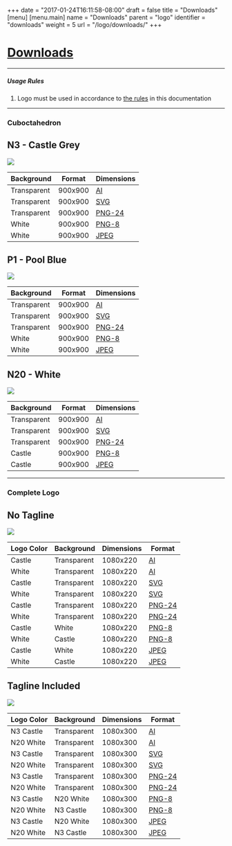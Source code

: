 +++
date = "2017-01-24T16:11:58-08:00"
draft = false
title = "Downloads"
[menu]
  [menu.main]
    name = "Downloads"
    parent = "logo"
    identifier = "downloads"
    weight = 5
    url = "/logo/downloads/"
+++

<div class="row text-left">
  <div class="col-xs-12">
    <div class="page-header">
      <a class="page-header--anchor" id="title"></a>
      <a href="#title">
        <h1>Downloads</h1>
      </a>
    </div>
  </div>
  <div class="col-xs-12">
    <hr class="dark" />
    <h5>Usage Rules</h5>
    <ol>
      <li>Logo must be used in accordance to <a href='{{< relref "logo/usage.md" >}}'>the rules</a> in this documentation</li>
    </ol>
    <hr class="dark" />
  </div>
</div>

<div class="row longform">
  <div class="col-xs-12">
    <h3>Cuboctahedron</h3>
  </div>
  <div class="col-md-4">
    <div class="panel panel-default">
      <div class="panel-heading">
        <h2 class="panel-title">N3 - Castle Grey</h2>
      </div>
      <div class="panel-body">
        <img src="/img/downloads/influxdata-logo--symbol-preview--castle.svg" class="downloads--thumb" />
      </div>
      <table class="table v-center">
        <thead>
          <tr>
            <th>Background</th>
            <th>Format</th>
            <th>Dimensions</th>
          </tr>
        </thead>
        <tbody>
          <tr>
            <td><span class="downloads--swatch transparent"></span> Transparent</td>
            <td>900x900</td>
            <td><a href="/img/downloads/influxdata-logo--symbol--castle.ai" target="blank">AI</a></td>
          </tr>
          <tr>
            <td><span class="downloads--swatch transparent"></span> Transparent</td>
            <td>900x900</td>
            <td><a href="/img/downloads/influxdata-logo--symbol--castle.svg" target="blank">SVG</a></td>
          </tr>
          <tr>
            <td><span class="downloads--swatch transparent"></span> Transparent</td>
            <td>900x900</td>
            <td><a href="/img/downloads/influxdata-logo--symbol--castle-alpha.png" target="blank">PNG-24</a></td>
          </tr>
          <tr>
            <td><span class="downloads--swatch white"></span> White</td>
            <td>900x900</td>
            <td><a href="/img/downloads/influxdata-logo--symbol--castle.png" target="blank">PNG-8</a></td>
          </tr>
          <tr>
            <td><span class="downloads--swatch white"></span> White</td>
            <td>900x900</td>
            <td><a href="/img/downloads/influxdata-logo--symbol--castle.jpg" target="blank">JPEG</a></td>
          </tr>
        </tbody>
      </table>
    </div>
  </div>
  <div class="col-md-4">
    <div class="panel panel-default">
      <div class="panel-heading">
        <h2 class="panel-title">P1 - Pool Blue</h2>
      </div>
      <div class="panel-body">
        <img src="/img/downloads/influxdata-logo--symbol-preview--pool.svg" class="downloads--thumb" />
      </div>
      <table class="table v-center">
        <thead>
          <tr>
            <th>Background</th>
            <th>Format</th>
            <th>Dimensions</th>
          </tr>
        </thead>
        <tbody>
          <tr>
            <td><span class="downloads--swatch transparent"></span> Transparent</td>
            <td>900x900</td>
            <td><a href="/img/downloads/influxdata-logo--symbol--pool.ai" target="blank">AI</a></td>
          </tr>
          <tr>
            <td><span class="downloads--swatch transparent"></span> Transparent</td>
            <td>900x900</td>
            <td><a href="/img/downloads/influxdata-logo--symbol--pool.svg" target="blank">SVG</a></td>
          </tr>
          <tr>
            <td><span class="downloads--swatch transparent"></span> Transparent</td>
            <td>900x900</td>
            <td><a href="/img/downloads/influxdata-logo--symbol--pool-alpha.png" target="blank">PNG-24</a></td>
          </tr>
          <tr>
            <td><span class="downloads--swatch white"></span> White</td>
            <td>900x900</td>
            <td><a href="/img/downloads/influxdata-logo--symbol--pool.png" target="blank">PNG-8</a></td>
          </tr>
          <tr>
            <td><span class="downloads--swatch white"></span> White</td>
            <td>900x900</td>
            <td><a href="/img/downloads/influxdata-logo--symbol--pool.jpg" target="blank">JPEG</a></td>
          </tr>
        </tbody>
      </table>
    </div>
  </div>
  <div class="col-md-4">
    <div class="panel panel-default">
      <div class="panel-heading">
        <h2 class="panel-title">N20 - White</h2>
      </div>
      <div class="panel-body">
        <img src="/img/downloads/influxdata-logo--symbol-preview--white.svg" class="downloads--thumb" />
      </div>
      <table class="table v-center">
        <thead>
          <tr>
            <th>Background</th>
            <th>Format</th>
            <th>Dimensions</th>
          </tr>
        </thead>
        <tbody>
          <tr>
            <td><span class="downloads--swatch transparent"></span> Transparent</td>
            <td>900x900</td>
            <td><a href="/img/downloads/influxdata-logo--symbol--white.ai" target="blank">AI</a></td>
          </tr>
          <tr>
            <td><span class="downloads--swatch transparent"></span> Transparent</td>
            <td>900x900</td>
            <td><a href="/img/downloads/influxdata-logo--symbol--white.svg" target="blank">SVG</a></td>
          </tr>
          <tr>
            <td><span class="downloads--swatch transparent"></span> Transparent</td>
            <td>900x900</td>
            <td><a href="/img/downloads/influxdata-logo--symbol--white-alpha.png" target="blank">PNG-24</a></td>
          </tr>
          <tr>
            <td><span class="downloads--swatch castle"></span> Castle</td>
            <td>900x900</td>
            <td><a href="/img/downloads/influxdata-logo--symbol--white.png" target="blank">PNG-8</a></td>
          </tr>
          <tr>
            <td><span class="downloads--swatch castle"></span> Castle</td>
            <td>900x900</td>
            <td><a href="/img/downloads/influxdata-logo--symbol--white.jpg" target="blank">JPEG</a></td>
          </tr>
        </tbody>
      </table>
    </div>
  </div>
</div>

<div class="row longform">
  <div class="col-xs-12">
    <hr class="dark" />
  </div>
</div>

<div class="row longform">
  <div class="col-xs-12">
    <h3>Complete Logo</h3>
  </div>
  <div class="col-md-6">
    <div class="panel panel-default">
      <div class="panel-heading">
        <h2 class="panel-title">No Tagline</h2>
      </div>
      <div class="panel-body">
        <img src="/img/downloads/influxdata-logo--full-preview.svg" class="downloads--thumb" />
      </div>
      <table class="table v-center">
        <thead>
          <tr>
            <th>Logo Color</th>
            <th>Background</th>
            <th>Dimensions</th>
            <th>Format</th>
          </tr>
        </thead>
        <tbody>
          <tr>
            <td><span class="downloads--swatch castle"></span> Castle</td>
            <td><span class="downloads--swatch transparent"></span> Transparent</td>
            <td>1080x220</td>
            <td><a href="/img/downloads/influxdata-logo--full--castle.ai" target="blank">AI</a></td>
          </tr>
          <tr>
            <td><span class="downloads--swatch white"></span> White</td>
            <td><span class="downloads--swatch transparent"></span> Transparent</td>
            <td>1080x220</td>
            <td><a href="/img/downloads/influxdata-logo--full--white.ai" target="blank">AI</a></td>
          </tr>
          <tr>
            <td><span class="downloads--swatch castle"></span> Castle</td>
            <td><span class="downloads--swatch transparent"></span> Transparent</td>
            <td>1080x220</td>
            <td><a href="/img/downloads/influxdata-logo--full--castle.svg" target="blank">SVG</a></td>
          </tr>
          <tr>
            <td><span class="downloads--swatch white"></span> White</td>
            <td><span class="downloads--swatch transparent"></span> Transparent</td>
            <td>1080x220</td>
            <td><a href="/img/downloads/influxdata-logo--full--white.svg" target="blank">SVG</a></td>
          </tr>
          <tr>
            <td><span class="downloads--swatch castle"></span> Castle</td>
            <td><span class="downloads--swatch transparent"></span> Transparent</td>
            <td>1080x220</td>
            <td><a href="/img/downloads/influxdata-logo--full--castle-alpha.png" target="blank">PNG-24</a></td>
          </tr>
          <tr>
            <td><span class="downloads--swatch white"></span> White</td>
            <td><span class="downloads--swatch transparent"></span> Transparent</td>
            <td>1080x220</td>
            <td><a href="/img/downloads/influxdata-logo--full--white-alpha.png" target="blank">PNG-24</a></td>
          </tr>
          <tr>
            <td><span class="downloads--swatch castle"></span> Castle</td>
            <td><span class="downloads--swatch white"></span> White</td>
            <td>1080x220</td>
            <td><a href="/img/downloads/influxdata-logo--full--castle.png" target="blank">PNG-8</a></td>
          </tr>
          <tr>
            <td><span class="downloads--swatch white"></span> White</td>
            <td><span class="downloads--swatch castle"></span> Castle</td>
            <td>1080x220</td>
            <td><a href="/img/downloads/influxdata-logo--full--white.png" target="blank">PNG-8</a></td>
          </tr>
          <tr>
            <td><span class="downloads--swatch castle"></span> Castle</td>
            <td><span class="downloads--swatch white"></span> White</td>
            <td>1080x220</td>
            <td><a href="/img/downloads/influxdata-logo--full--castle.jpg" target="blank">JPEG</a></td>
          </tr>
          <tr>
            <td><span class="downloads--swatch white"></span> White</td>
            <td><span class="downloads--swatch castle"></span> Castle</td>
            <td>1080x220</td>
            <td><a href="/img/downloads/influxdata-logo--full--white.jpg" target="blank">JPEG</a></td>
          </tr>
        </tbody>
      </table>
    </div>
  </div>
  <div class="col-md-6">
    <div class="panel panel-default">
      <div class="panel-heading">
        <h2 class="panel-title">Tagline Included</h2>
      </div>
      <div class="panel-body">
        <img src="/img/downloads/influxdata-logo--tagline-preview.svg" class="downloads--thumb" />
      </div>
      <table class="table v-center downloads--table">
        <thead>
          <tr>
            <th>Logo Color</th>
            <th>Background</th>
            <th>Dimensions</th>
            <th>Format</th>
          </tr>
        </thead>
        <tbody>
          <tr>
            <td><span class="downloads--swatch castle"></span> N3 Castle</td>
            <td><span class="downloads--swatch transparent"></span> Transparent</td>
            <td>1080x300</td>
            <td><a href="/img/downloads/influxdata-logo--tagline--castle.ai" target="blank">AI</a></td>
          </tr>
          <tr>
            <td><span class="downloads--swatch white"></span> N20 White</td>
            <td><span class="downloads--swatch transparent"></span> Transparent</td>
            <td>1080x300</td>
            <td><a href="/img/downloads/influxdata-logo--tagline--white.ai" target="blank">AI</a></td>
          </tr>
          <tr>
            <td><span class="downloads--swatch castle"></span> N3 Castle</td>
            <td><span class="downloads--swatch transparent"></span> Transparent</td>
            <td>1080x300</td>
            <td><a href="/img/downloads/influxdata-logo--tagline--castle.svg" target="blank">SVG</a></td>
          </tr>
          <tr>
            <td><span class="downloads--swatch white"></span> N20 White</td>
            <td><span class="downloads--swatch transparent"></span> Transparent</td>
            <td>1080x300</td>
            <td><a href="/img/downloads/influxdata-logo--tagline--white.svg" target="blank">SVG</a></td>
          </tr>
          <tr>
            <td><span class="downloads--swatch castle"></span> N3 Castle</td>
            <td><span class="downloads--swatch transparent"></span> Transparent</td>
            <td>1080x300</td>
            <td><a href="/img/downloads/influxdata-logo--tagline--castle-alpha.png" target="blank">PNG-24</a></td>
          </tr>
          <tr>
            <td><span class="downloads--swatch white"></span> N20 White</td>
            <td><span class="downloads--swatch transparent"></span> Transparent</td>
            <td>1080x300</td>
            <td><a href="/img/downloads/influxdata-logo--tagline--white-alpha.png" target="blank">PNG-24</a></td>
          </tr>
          <tr>
            <td><span class="downloads--swatch castle"></span> N3 Castle</td>
            <td><span class="downloads--swatch white"></span> N20 White</td>
            <td>1080x300</td>
            <td><a href="/img/downloads/influxdata-logo--tagline--castle.png" target="blank">PNG-8</a></td>
          </tr>
          <tr>
            <td><span class="downloads--swatch white"></span> N20 White</td>
            <td><span class="downloads--swatch castle"></span> N3 Castle</td>
            <td>1080x300</td>
            <td><a href="/img/downloads/influxdata-logo--tagline--white.png" target="blank">PNG-8</a></td>
          </tr>
          <tr>
            <td><span class="downloads--swatch castle"></span> N3 Castle</td>
            <td><span class="downloads--swatch white"></span> N20 White</td>
            <td>1080x300</td>
            <td><a href="/img/downloads/influxdata-logo--tagline--castle.jpg" target="blank">JPEG</a></td>
          </tr>
          <tr>
            <td><span class="downloads--swatch white"></span> N20 White</td>
            <td><span class="downloads--swatch castle"></span> N3 Castle</td>
            <td>1080x300</td>
            <td><a href="/img/downloads/influxdata-logo--tagline--white.jpg" target="blank">JPEG</a></td>
          </tr>
        </tbody>
      </table>
    </div>
  </div>
</div>
